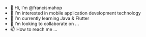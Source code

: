 - 👋 Hi, I’m @francismahop
- 👀 I’m interested in mobile application development technology
- 🌱 I’m currently learning Java & Flutter
- 💞️ I’m looking to collaborate on ...
- 📫 How to reach me ...

<!---
francismahop/francismahop is a ✨ special ✨ repository because its `README.md` (this file) appears on your GitHub profile.
You can click the Preview link to take a look at your changes.
--->
